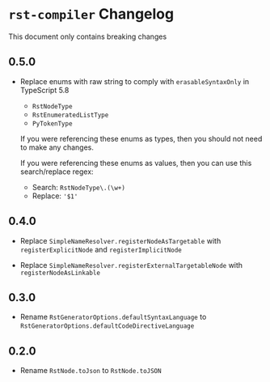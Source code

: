 # `rst-compiler` Changelog

This document only contains breaking changes

## 0.5.0

* Replace enums with raw string to comply with `erasableSyntaxOnly` in TypeScript 5.8
    - `RstNodeType`
    - `RstEnumeratedListType`
    - `PyTokenType`

    If you were referencing these enums as types, then you should not need to make any changes.

    If you were referencing these enums as values, then you can use this search/replace regex:
    - Search: `RstNodeType\.(\w+)`
    - Replace: `'$1'`

## 0.4.0

* Replace `SimpleNameResolver.registerNodeAsTargetable` with `registerExplicitNode` and `registerImplicitNode`

* Replace `SimpleNameResolver.registerExternalTargetableNode` with `registerNodeAsLinkable`

## 0.3.0

* Rename `RstGeneratorOptions.defaultSyntaxLanguage` to `RstGeneratorOptions.defaultCodeDirectiveLanguage`

## 0.2.0

* Rename `RstNode.toJson` to `RstNode.toJSON`
